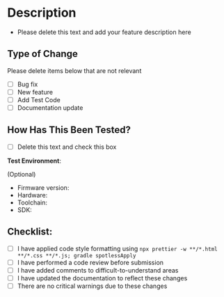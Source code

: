 # Description

- Please delete this text and add your feature description here

## Type of Change

Please delete items below that are not relevant

- [ ] Bug fix
- [ ] New feature
- [ ] Add Test Code
- [ ] Documentation update

## How Has This Been Tested?

- [ ] Delete this text and check this box

**Test Environment**:

(Optional)

- Firmware version:
- Hardware:
- Toolchain:
- SDK:

## Checklist:

- [ ] I have applied code style formatting using `npx prettier -w **/*.html **/*.css **/*.js; gradle spotlessApply`
- [ ] I have performed a code review before submission
- [ ] I have added comments to difficult-to-understand areas
- [ ] I have updated the documentation to reflect these changes
- [ ] There are no critical warnings due to these changes
